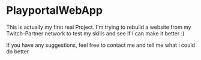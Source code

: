 # PlayportalWebApp

This is actually my first real Project. I'm trying to rebuild a website from my Twitch-Partner network to test my skills and see if I can make it better :)

If you have any suggestions, feel free to contact me and tell me what i could do better
